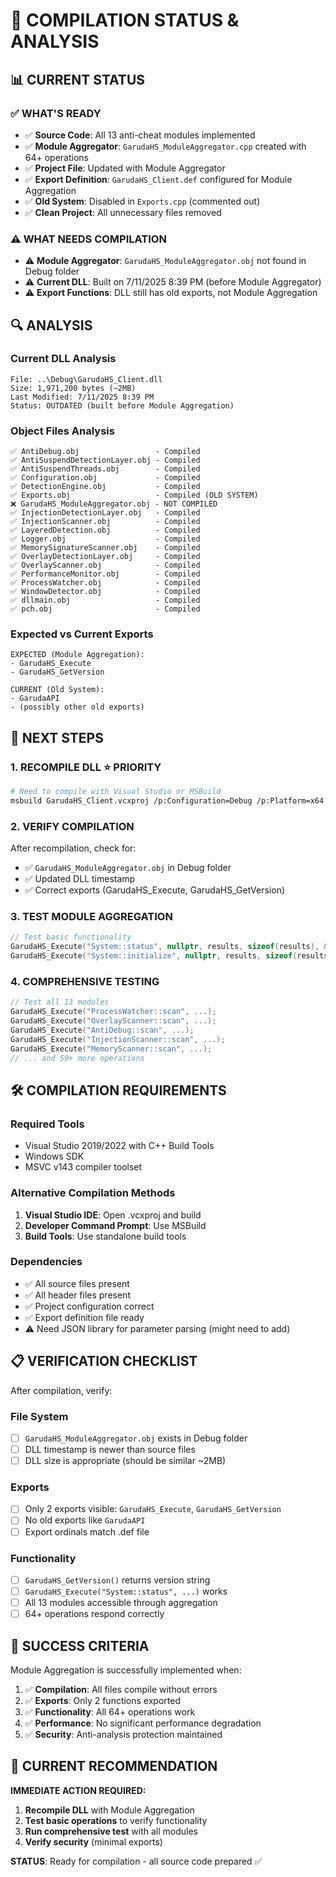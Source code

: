 # 🔧 COMPILATION STATUS & ANALYSIS

## 📊 **CURRENT STATUS**

### **✅ WHAT'S READY**
- ✅ **Source Code**: All 13 anti-cheat modules implemented
- ✅ **Module Aggregator**: `GarudaHS_ModuleAggregator.cpp` created with 64+ operations
- ✅ **Project File**: Updated with Module Aggregator
- ✅ **Export Definition**: `GarudaHS_Client.def` configured for Module Aggregation
- ✅ **Old System**: Disabled in `Exports.cpp` (commented out)
- ✅ **Clean Project**: All unnecessary files removed

### **⚠️ WHAT NEEDS COMPILATION**
- ⚠️ **Module Aggregator**: `GarudaHS_ModuleAggregator.obj` not found in Debug folder
- ⚠️ **Current DLL**: Built on 7/11/2025 8:39 PM (before Module Aggregator)
- ⚠️ **Export Functions**: DLL still has old exports, not Module Aggregation

## 🔍 **ANALYSIS**

### **Current DLL Analysis**
```
File: ..\Debug\GarudaHS_Client.dll
Size: 1,971,200 bytes (~2MB)
Last Modified: 7/11/2025 8:39 PM
Status: OUTDATED (built before Module Aggregation)
```

### **Object Files Analysis**
```
✅ AntiDebug.obj                 - Compiled
✅ AntiSuspendDetectionLayer.obj - Compiled  
✅ AntiSuspendThreads.obj        - Compiled
✅ Configuration.obj             - Compiled
✅ DetectionEngine.obj           - Compiled
✅ Exports.obj                   - Compiled (OLD SYSTEM)
❌ GarudaHS_ModuleAggregator.obj - NOT COMPILED
✅ InjectionDetectionLayer.obj   - Compiled
✅ InjectionScanner.obj          - Compiled
✅ LayeredDetection.obj          - Compiled
✅ Logger.obj                    - Compiled
✅ MemorySignatureScanner.obj    - Compiled
✅ OverlayDetectionLayer.obj     - Compiled
✅ OverlayScanner.obj            - Compiled
✅ PerformanceMonitor.obj        - Compiled
✅ ProcessWatcher.obj            - Compiled
✅ WindowDetector.obj            - Compiled
✅ dllmain.obj                   - Compiled
✅ pch.obj                       - Compiled
```

### **Expected vs Current Exports**
```
EXPECTED (Module Aggregation):
- GarudaHS_Execute
- GarudaHS_GetVersion

CURRENT (Old System):
- GarudaAPI
- (possibly other old exports)
```

## 🚀 **NEXT STEPS**

### **1. RECOMPILE DLL** ⭐ **PRIORITY**
```bash
# Need to compile with Visual Studio or MSBuild
msbuild GarudaHS_Client.vcxproj /p:Configuration=Debug /p:Platform=x64
```

### **2. VERIFY COMPILATION**
After recompilation, check for:
- ✅ `GarudaHS_ModuleAggregator.obj` in Debug folder
- ✅ Updated DLL timestamp
- ✅ Correct exports (GarudaHS_Execute, GarudaHS_GetVersion)

### **3. TEST MODULE AGGREGATION**
```cpp
// Test basic functionality
GarudaHS_Execute("System::status", nullptr, results, sizeof(results), &bytesReturned);
GarudaHS_Execute("System::initialize", nullptr, results, sizeof(results), &bytesReturned);
```

### **4. COMPREHENSIVE TESTING**
```cpp
// Test all 13 modules
GarudaHS_Execute("ProcessWatcher::scan", ...);
GarudaHS_Execute("OverlayScanner::scan", ...);
GarudaHS_Execute("AntiDebug::scan", ...);
GarudaHS_Execute("InjectionScanner::scan", ...);
GarudaHS_Execute("MemoryScanner::scan", ...);
// ... and 59+ more operations
```

## 🛠️ **COMPILATION REQUIREMENTS**

### **Required Tools**
- Visual Studio 2019/2022 with C++ Build Tools
- Windows SDK
- MSVC v143 compiler toolset

### **Alternative Compilation Methods**
1. **Visual Studio IDE**: Open .vcxproj and build
2. **Developer Command Prompt**: Use MSBuild
3. **Build Tools**: Use standalone build tools

### **Dependencies**
- ✅ All source files present
- ✅ All header files present  
- ✅ Project configuration correct
- ✅ Export definition file ready
- ⚠️ Need JSON library for parameter parsing (might need to add)

## 📋 **VERIFICATION CHECKLIST**

After compilation, verify:

### **File System**
- [ ] `GarudaHS_ModuleAggregator.obj` exists in Debug folder
- [ ] DLL timestamp is newer than source files
- [ ] DLL size is appropriate (should be similar ~2MB)

### **Exports**
- [ ] Only 2 exports visible: `GarudaHS_Execute`, `GarudaHS_GetVersion`
- [ ] No old exports like `GarudaAPI`
- [ ] Export ordinals match .def file

### **Functionality**
- [ ] `GarudaHS_GetVersion()` returns version string
- [ ] `GarudaHS_Execute("System::status", ...)` works
- [ ] All 13 modules accessible through aggregation
- [ ] 64+ operations respond correctly

## 🎯 **SUCCESS CRITERIA**

Module Aggregation is successfully implemented when:

1. ✅ **Compilation**: All files compile without errors
2. ✅ **Exports**: Only 2 functions exported
3. ✅ **Functionality**: All 64+ operations work
4. ✅ **Performance**: No significant performance degradation
5. ✅ **Security**: Anti-analysis protection maintained

## 🔧 **CURRENT RECOMMENDATION**

**IMMEDIATE ACTION REQUIRED:**
1. **Recompile DLL** with Module Aggregation
2. **Test basic operations** to verify functionality
3. **Run comprehensive test** with all modules
4. **Verify security** (minimal exports)

**STATUS**: Ready for compilation - all source code prepared ✅
